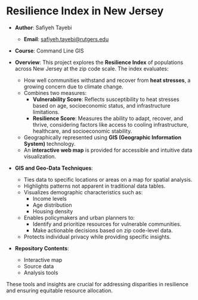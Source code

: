 # Resilience Index in New Jersey

- **Author**: Safiyeh Tayebi
  - **Email**: safiyeh.tayebi@rutgers.edu
- **Course**: Command Line GIS

- **Overview**: This project explores the **Resilience Index** of populations across New Jersey at the zip code scale. The index evaluates:
  - How well communities withstand and recover from **heat stresses**, a growing concern due to climate change.
  - Combines two measures:
    - **Vulnerability Score**: Reflects susceptibility to heat stresses based on age, socioeconomic status, and infrastructure limitations.
    - **Resilience Score**: Measures the ability to adapt, recover, and thrive, considering factors like access to cooling infrastructure, healthcare, and socioeconomic stability.
  - Geographically represented using **GIS (Geographic Information System)** technology.
  - An **interactive web map** is provided for accessible and intuitive data visualization.

- **GIS and Geo-Data Techniques**:
  - Ties data to specific locations or areas on a map for spatial analysis.
  - Highlights patterns not apparent in traditional data tables.
  - Visualizes demographic characteristics such as:
    - Income levels
    - Age distribution
    - Housing density
  - Enables policymakers and urban planners to:
    - Identify and prioritize resources for vulnerable communities.
    - Make actionable decisions based on zip code-level data.
  - Protects individual privacy while providing specific insights.

- **Repository Contents**:
  - Interactive map
  - Source data
  - Analysis tools

These tools and insights are crucial for addressing disparities in resilience and ensuring equitable resource allocation.
